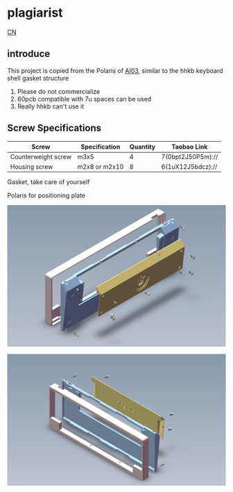 # plagiarist
[CN](./README.md)
## introduce
 This project is copied from the Polaris of [AI03](https://github.com/ai03-2725), similar to the hhkb keyboard shell gasket structure

1. Please do not commercialize
2. 60pcb compatible with 7u spaces can be used
3. Really hhkb can't use it
## Screw Specifications
|Screw |Specification |Quantity |Taobao Link|
|-----|-----------|-------|----------|
|Counterweight screw| m3x5 |4 |7(0bpt2J50P5m)://|
|Housing screw| m2x8 or m2x10| 8 |6(1uX12J5bdcz)://|

Gasket, take care of yourself

Polaris for positioning plate

![image-20220719155822868](README.assets/image-20220719155822868.png)

![image-20220719155834593](README.assets/image-20220719155834593.png)
